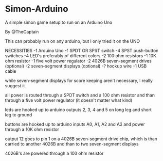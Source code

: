 # Simon-Arduino
A simple simon game setup to run on an Arduino Uno


By @TheCaptain

This can probably run on any arduino, but I only tried it on the UNO


NECESSITIES
  -1 Arduino Uno
  -1 SPDT OR SPST switch
  -4 SPST push-button switches
  -4 LED's preferably of different colors
  -2 100 ohm resistors
  -1 10K ohm resistor
  -1 five volt power regulator
  -2 4026B seven-segment drives (optional)
  -2 seven-segment displays (optional)
  -? hookup wire
  -1 USB cable


while seven-segment displays for score keeping aren't necessary, I really suggest it


all power is routed through a SPDT switch and a 100 ohm resistor and than through a five volt power regulator (it doesn't matter what kind)

leds are hooked up to arduino outputs 2, 3, 4 and 5 on long leg and short leg to ground

buttons are hooked up to arduino inputs A0, A1, A2 and A3 and power through a 10K ohm resistor

output 12 goes to pin 1 on a 4026B seven-segment drive chip, which is than carried to another 4026B and than to two seven-segment displays

4026B's are powered through a 100 ohm resistor
